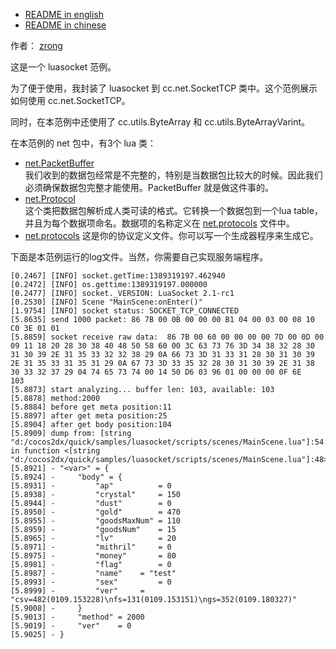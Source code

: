 * [README in english][10]
* [README in chinese][20]

作者： [zrong][1]

这是一个 luasocket 范例。

为了便于使用，我封装了 luasocket 到 cc.net.SocketTCP 类中。这个范例展示如何使用 cc.net.SocketTCP。

同时，在本范例中还使用了 cc.utils.ByteArray 和 cc.utils.ByteArrayVarint。

在本范例的 net 包中，有3个 lua 类：

* [net.PacketBuffer][2]  
我们收到的数据包经常是不完整的，特别是当数据包比较大的时候。因此我们必须确保数据包完整才能使用。PacketBuffer 就是做这件事的。
* [net.Protocol][3]  
这个类把数据包解析成人类可读的格式。它转换一个数据包到一个lua table，并且为每个数据项命名。数据项的名称定义在 [net.protocols][4] 文件中。
* [net.protocols][4] 
这是你的协议定义文件。你可以写一个生成器程序来生成它。

下面是本范例运行的log文件。当然，你需要自己实现服务端程序。

	[0.2467] [INFO] socket.getTime:1389319197.462940
	[0.2472] [INFO] os.gettime:1389319197.000000
	[0.2477] [INFO] socket._VERSION: LuaSocket 2.1-rc1
	[0.2530] [INFO] Scene "MainScene:onEnter()"
	[1.9754] [INFO] socket status: SOCKET_TCP_CONNECTED
	[5.8635] send 1000 packet: 86 7B 00 0B 00 00 00 B1 04 00 03 00 08 10 C0 3E 01 01 
	[5.8859] socket receive raw data:  86 7B 00 60 00 00 00 00 7D 00 0D 00 09 11 18 20 28 30 38 40 48 50 58 60 00 3C 63 73 76 3D 34 38 32 28 30 31 30 39 2E 31 35 33 32 32 38 29 0A 66 73 3D 31 33 31 28 30 31 30 39 2E 31 35 33 31 35 31 29 0A 67 73 3D 33 35 32 28 30 31 30 39 2E 31 38 30 33 32 37 29 04 74 65 73 74 00 14 50 D6 03 96 01 00 00 00 0F 6E   103
	[5.8873] start analyzing... buffer len: 103, available: 103
	[5.8878] method:2000
	[5.8884] before get meta position:11
	[5.8897] after get meta position:25
	[5.8904] after get body position:104
	[5.8909] dump from: [string "d:/cocos2dx/quick/samples/luasocket/scripts/scenes/MainScene.lua"]:54: in function <[string "d:/cocos2dx/quick/samples/luasocket/scripts/scenes/MainScene.lua"]:48>
	[5.8921] - "<var>" = {
	[5.8924] -     "body" = {
	[5.8931] -         "ap"          = 0
	[5.8938] -         "crystal"     = 150
	[5.8944] -         "dust"        = 0
	[5.8950] -         "gold"        = 470
	[5.8955] -         "goodsMaxNum" = 110
	[5.8959] -         "goodsNum"    = 15
	[5.8965] -         "lv"          = 20
	[5.8971] -         "mithril"     = 0
	[5.8975] -         "money"       = 80
	[5.8981] -         "flag"        = 0
	[5.8987] -         "name"    = "test"
	[5.8993] -         "sex"         = 0
	[5.8999] -         "ver"     = "csv=482(0109.153228)\nfs=131(0109.153151)\ngs=352(0109.180327)"
	[5.9008] -     }
	[5.9013] -     "method" = 2000
	[5.9019] -     "ver"    = 0
	[5.9025] - }

[1]: http://zengrong.net
[2]: scripts/net/PacketBuffer.lua
[3]: scripts/net/Protocol.lua
[4]: scripts/net/protocols.lua
[10]: README.md
[20]: README.cn.md
